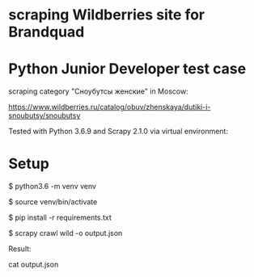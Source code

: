 # scraping Wildberries site for Brandquad

# Python Junior Developer test case

scraping category "Сноубутсы женские" in Moscow:

https://www.wildberries.ru/catalog/obuv/zhenskaya/dutiki-i-snoubutsy/snoubutsy

Tested with Python 3.6.9 and Scrapy 2.1.0 via virtual environment:
# Setup

$ python3.6 -m venv venv

$ source venv/bin/activate

$ pip install -r requirements.txt

$ scrapy crawl wild -o output.json

Result:

cat output.json
